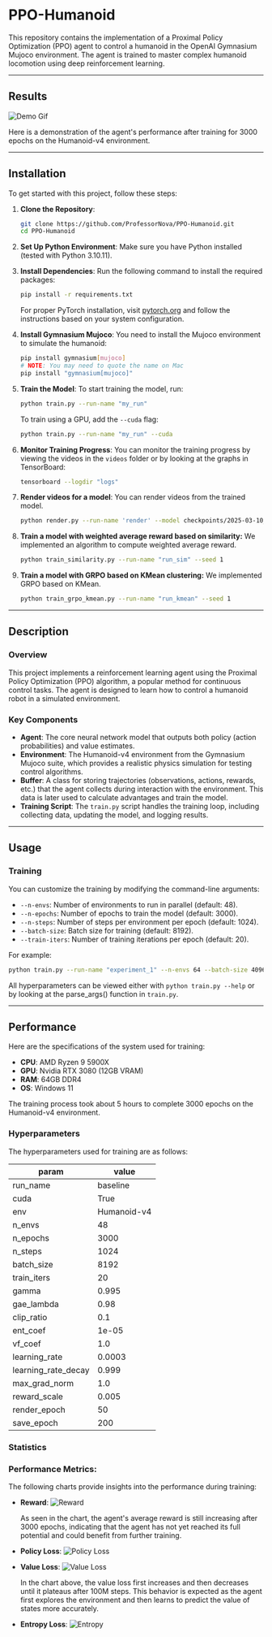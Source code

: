 # PPO-Humanoid

This repository contains the implementation of a Proximal Policy Optimization (PPO) agent to control a humanoid in the
OpenAI Gymnasium Mujoco environment. The agent is trained to master complex humanoid locomotion using deep reinforcement
learning.

---

## Results

![Demo Gif](https://github.com/ProfessorNova/PPO-Humanoid/blob/main/docs/demo.gif)

Here is a demonstration of the agent's performance after training for 3000 epochs on the Humanoid-v4 environment.

---

## Installation

To get started with this project, follow these steps:

1. **Clone the Repository**:
    ```bash
    git clone https://github.com/ProfessorNova/PPO-Humanoid.git
    cd PPO-Humanoid
    ```

2. **Set Up Python Environment**:
   Make sure you have Python installed (tested with Python 3.10.11).

3. **Install Dependencies**:
   Run the following command to install the required packages:
    ```bash
    pip install -r requirements.txt
    ```

   For proper PyTorch installation, visit [pytorch.org](https://pytorch.org/get-started/locally/) and follow the
   instructions based on your system configuration.

4. **Install Gymnasium Mujoco**:
   You need to install the Mujoco environment to simulate the humanoid:
    ```bash
    pip install gymnasium[mujoco]
    # NOTE: You may need to quote the name on Mac
    pip install "gymnasium[mujoco]"
    ```

5. **Train the Model**:
   To start training the model, run:
    ```bash
    python train.py --run-name "my_run"
    ```
   To train using a GPU, add the `--cuda` flag:
    ```bash
    python train.py --run-name "my_run" --cuda
    ```

6. **Monitor Training Progress**:
   You can monitor the training progress by viewing the videos in the `videos` folder or by looking at the graphs in
   TensorBoard:
    ```bash
    tensorboard --logdir "logs"
    ```

7. **Render videos for a model**:
   You can render videos from the trained model.
    ```bash
    python render.py --run-name 'render' --model checkpoints/2025-03-10_21-35-16_run_sim/model.dat --number 100 --seed 1
    ```

8. **Train a model with weighted average reward based on similarity:**
   We implemented an algorithm to compute weighted average reward.
    ```bash
    python train_similarity.py --run-name "run_sim" --seed 1
    ```

9. **Train a model with GRPO based on KMean clustering:**
   We implemented GRPO based on KMean.
    ```bash
    python train_grpo_kmean.py --run-name "run_kmean" --seed 1
    ```


---

## Description

### Overview

This project implements a reinforcement learning agent using the Proximal Policy Optimization (PPO) algorithm, a popular
method for continuous control tasks. The agent is designed to learn how to control a humanoid robot in a simulated
environment.

### Key Components

- **Agent**: The core neural network model that outputs both policy (action probabilities) and value estimates.
- **Environment**: The Humanoid-v4 environment from the Gymnasium Mujoco suite, which provides a realistic physics
  simulation for testing control algorithms.
- **Buffer**: A class for storing trajectories (observations, actions, rewards, etc.) that the agent collects during
  interaction with the environment. This data is later used to calculate advantages and train the model.
- **Training Script**: The `train.py` script handles the training loop, including collecting data, updating the model,
  and logging results.

---

## Usage

### Training

You can customize the training by modifying the command-line arguments:

- `--n-envs`: Number of environments to run in parallel (default: 48).
- `--n-epochs`: Number of epochs to train the model (default: 3000).
- `--n-steps`: Number of steps per environment per epoch (default: 1024).
- `--batch-size`: Batch size for training (default: 8192).
- `--train-iters`: Number of training iterations per epoch (default: 20).

For example:

```bash
python train.py --run-name "experiment_1" --n-envs 64 --batch-size 4096 --train-iters 30 --cuda
```

All hyperparameters can be viewed either with `python train.py --help` or by looking at the
parse_args() function in `train.py`.

---

## Performance

Here are the specifications of the system used for training:

- **CPU**: AMD Ryzen 9 5900X
- **GPU**: Nvidia RTX 3080 (12GB VRAM)
- **RAM**: 64GB DDR4
- **OS**: Windows 11

The training process took about 5 hours to complete 3000 epochs on the Humanoid-v4 environment.

### Hyperparameters

The hyperparameters used for training are as follows:

| param               | value       | 
|---------------------|-------------| 
| run_name            | baseline    | 
| cuda                | True        | 
| env                 | Humanoid-v4 |
| n_envs              | 48          |
| n_epochs            | 3000        |
| n_steps             | 1024        |
| batch_size          | 8192        | 
| train_iters         | 20          | 
| gamma               | 0.995       | 
| gae_lambda          | 0.98        |
| clip_ratio          | 0.1         | 
| ent_coef            | 1e-05       |
| vf_coef             | 1.0         |
| learning_rate       | 0.0003      | 
| learning_rate_decay | 0.999       |
| max_grad_norm       | 1.0         | 
| reward_scale        | 0.005       | 
| render_epoch        | 50          |
| save_epoch          | 200         |

### Statistics

### Performance Metrics:

The following charts provide insights into the performance during training:

- **Reward**:
  ![Reward](https://github.com/ProfessorNova/PPO-Humanoid/blob/main/docs/charts_avg_reward.svg)

  As seen in the chart, the agent's average reward is still increasing after 3000 epochs,
  indicating that the agent has not yet reached its full potential and could benefit from further training.

- **Policy Loss**:
  ![Policy Loss](https://github.com/ProfessorNova/PPO-Humanoid/blob/main/docs/losses_policy_loss.svg)

- **Value Loss**:
  ![Value Loss](https://github.com/ProfessorNova/PPO-Humanoid/blob/main/docs/losses_value_loss.svg)

  In the chart above, the value loss first increases and then decreases until it plateaus after 100M steps. This
  behavior is expected as the agent first explores the environment and then learns to predict the value of states more
  accurately.

- **Entropy Loss**:
  ![Entropy](https://github.com/ProfessorNova/PPO-Humanoid/blob/main/docs/losses_entropy.svg)
